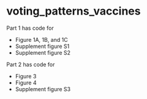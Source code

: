 # voting_patterns_vaccines

Part 1 has code for

- Figure 1A, 1B, and 1C
- Supplement figure S1
- Supplement figure S2

Part 2 has code for

- Figure 3
- Figure 4
- Supplement figure S3